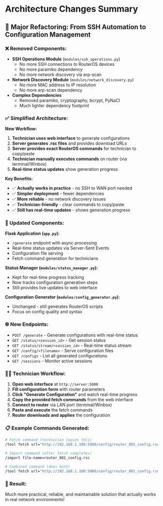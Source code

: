 # Architecture Changes Summary

## 🔄 Major Refactoring: From SSH Automation to Configuration Management

### ❌ Removed Components:
- **SSH Operations Module** (`modules/ssh_operations.py`)
  - No more SSH connections to RouterOS devices
  - No more paramiko dependency
  - No more network discovery via arp-scan
- **Network Discovery Module** (`modules/network_discovery.py`)
  - No more MAC address to IP resolution
  - No more arp-scan dependency
- **Complex Dependencies**
  - Removed paramiko, cryptography, bcrypt, PyNaCl
  - Much lighter dependency footprint

### ✅ Simplified Architecture:

**New Workflow:**
1. **Technician uses web interface** to generate configurations
2. **Server generates .rsc files** and provides download URLs
3. **Server provides exact RouterOS commands** for technician to copy/paste
4. **Technician manually executes commands** on router (via terminal/Winbox)
5. **Real-time status updates** show generation progress

**Key Benefits:**
- ✅ **Actually works in practice** - no SSH to WAN port needed
- ✅ **Simpler deployment** - fewer dependencies
- ✅ **More reliable** - no network discovery issues
- ✅ **Technician-friendly** - clear commands to copy/paste
- ✅ **Still has real-time updates** - shows generation progress

### 🔧 Updated Components:

**Flask Application (`app.py`):**
- `/generate` endpoint with async processing
- Real-time status updates via Server-Sent Events
- Configuration file serving
- Fetch command generation for technicians

**Status Manager (`modules/status_manager.py`):**
- Kept for real-time progress tracking
- Now tracks configuration generation steps
- Still provides live updates to web interface

**Configuration Generator (`modules/config_generator.py`):**
- Unchanged - still generates RouterOS scripts
- Focus on config quality and syntax

### 🌐 New Endpoints:

- `POST /generate` - Generate configurations with real-time status
- `GET /status/<session_id>` - Get session status
- `GET /status/stream/<session_id>` - Real-time status stream
- `GET /config/<filename>` - Serve configuration files
- `GET /configs` - List all generated configurations
- `GET /sessions` - Monitor active sessions

### 👨‍💻 Technician Workflow:

1. **Open web interface** at `http://server:5000`
2. **Fill configuration form** with router parameters
3. **Click "Generate Configuration"** and watch real-time progress
4. **Copy the provided fetch commands** from the web interface
5. **Connect to router** via LAN port (terminal/Winbox)
6. **Paste and execute** the fetch commands
7. **Router downloads and applies** the configuration

### 📋 Example Commands Generated:

```bash
# Fetch command (technician copies this)
/tool fetch url="http://192.168.1.100:5000/config/router_001_config.rsc"

# Import command (after fetch completes)
/import file-name=router_001_config.rsc

# Combined command (does both)
/tool fetch url="http://192.168.1.100:5000/config/router_001_config.rsc"; :delay 2; /import file-name=router_001_config.rsc
```

### 🎯 Result:

Much more practical, reliable, and maintainable solution that actually works in real network environments!
